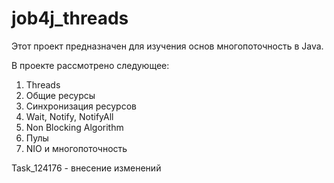 # job4j_threads

Этот проект предназначен для изучения основ многопоточность в Java.

В проекте рассмотрено следующее:
1. Threads
2. Общие ресурсы
3. Синхронизация ресурсов
4. Wait, Notify, NotifyAll
5. Non Blocking Algorithm
6. Пулы
7. NIO и многопоточность

Task_124176 - внесение изменений